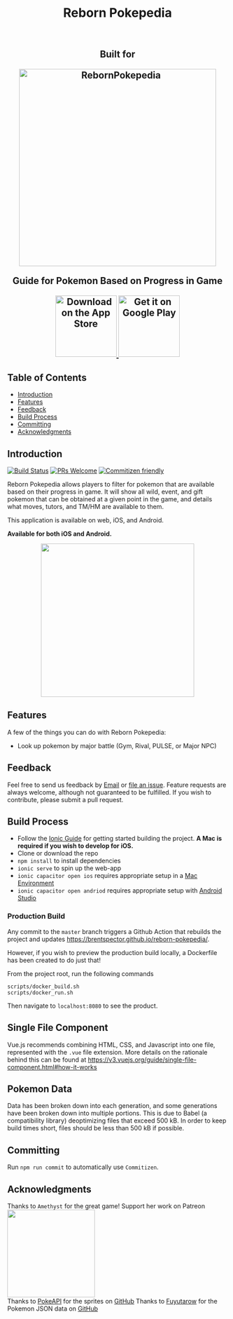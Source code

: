 <h1 align="center"> Reborn Pokepedia </h1> <br>
<h2 align="center">Built for</h@> <br>
<p align="center">
  <a href="https://www.rebornevo.com/">
    <img alt="RebornPokepedia" title="RebornPokepedia" src="https://www.rebornevo.com/images/pr/rebornsmall.png" width="450">
  </a>
</p>

<p align="center">Guide for Pokemon Based on Progress in Game</p>

<p align="center">
  <a href="https://img3.stockfresh.com/files/k/kikkerdirk/m/81/4759970_stock-photo-coming-soon.jpg">
    <img alt="Download on the App Store" title="App Store" src="http://i.imgur.com/0n2zqHD.png" width="140">
  </a>

  <a href="https://img3.stockfresh.com/files/k/kikkerdirk/m/81/4759970_stock-photo-coming-soon.jpg">
    <img alt="Get it on Google Play" title="Google Play" src="http://i.imgur.com/mtGRPuM.png" width="140">
  </a>
</p>

<!-- START doctoc generated TOC please keep comment here to allow auto update -->
<!-- DON'T EDIT THIS SECTION, INSTEAD RE-RUN doctoc TO UPDATE -->

## Table of Contents

- [Introduction](#introduction)
- [Features](#features)
- [Feedback](#feedback)
- [Build Process](#build-process)
- [Committing](#committing)
- [Acknowledgments](#acknowledgments)

<!-- END doctoc generated TOC please keep comment here to allow auto update -->

## Introduction

[![Build Status](https://img.shields.io/travis/gitpoint/git-point.svg?style=flat-square)](https://travis-ci.org/gitpoint/git-point)
[![PRs Welcome](https://img.shields.io/badge/PRs-welcome-brightgreen.svg?style=flat-square)](http://makeapullrequest.com)
[![Commitizen friendly](https://img.shields.io/badge/commitizen-friendly-brightgreen.svg?style=flat-square)](http://commitizen.github.io/cz-cli/)

Reborn Pokepedia allows players to filter for pokemon that are available based on their progress in game. It will show all wild, event, and gift pokemon that can be obtained at a given point in the game, and details what moves, tutors, and TM/HM are available to them.

This application is available on web, iOS, and Android.

**Available for both iOS and Android.**

<p align="center">
  <img src = "https://img3.stockfresh.com/files/k/kikkerdirk/m/81/4759970_stock-photo-coming-soon.jpg" width=350>
</p>

## Features

A few of the things you can do with Reborn Pokepedia:

- Look up pokemon by major battle (Gym, Rival, PULSE, or Major NPC)

## Feedback

Feel free to send us feedback by [Email](brent.spector@yahoo.com) or [file an issue](https://github.com/brentspector/reborn-pokepedia/issues/new). Feature requests are always welcome, although not guaranteed to be fulfilled. If you wish to contribute, please submit a pull request.

## Build Process

- Follow the [Ionic Guide](https://ionicframework.com/docs/intro/environment) for getting started building the project. **A Mac is required if you wish to develop for iOS.**
- Clone or download the repo
- `npm install` to install dependencies
- `ionic serve` to spin up the web-app
- `ionic capacitor open ios` requires appropriate setup in a [Mac Environment](https://ionicframework.com/docs/developing/ios)
- `ionic capacitor open andriod` requires appropriate setup with [Android Studio](https://ionicframework.com/docs/developing/android)

### Production Build

Any commit to the `master` branch triggers a Github Action that rebuilds the project and updates https://brentspector.github.io/reborn-pokepedia/.

However, if you wish to preview the production build locally, a Dockerfile has been created to do just that!

From the project root, run the following commands

```
scripts/docker_build.sh
scripts/docker_run.sh
```

Then navigate to `localhost:8080` to see the product.

## Single File Component

Vue.js recommends combining HTML, CSS, and Javascript into one file, represented with the `.vue` file extension. More details on the rationale behind this can be found at https://v3.vuejs.org/guide/single-file-component.html#how-it-works

## Pokemon Data

Data has been broken down into each generation, and some generations have been broken down into multiple portions. This is due to Babel (a compatibility library) deoptimizing files that exceed 500 kB. In order to keep build times short, files should be less than 500 kB if possible.

## Committing

Run `npm run commit` to automatically use `Commitizen`.

## Acknowledgments

Thanks to `Amethyst` for the great game!
Support her work on Patreon
<br>
<a href="https://www.patreon.com/amethystvl">
<img src="https://www.licographics.com/wp-content/uploads/2020/07/become_a_patron_button@2x-300x71.png" width=200>
</a>
<br>
Thanks to [PokeAPI](https://pokeapi.co) for the sprites on [GitHub](https://github.com/PokeAPI/sprites/tree/master/sprites/pokemon/other/official-artwork)
Thanks to [Fuyutarow](https://github.com/fuyutarow) for the Pokemon JSON data on [GitHub](https://github.com/fuyutarow/pokemon.json/blob/master/en/)
